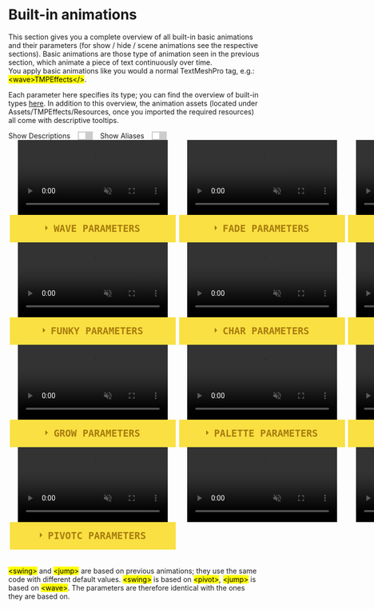<link rel="stylesheet" type="text/css" href="../styles.css">

# Built-in animations

This section gives you a complete overview of all built-in basic animations and their parameters (for show / hide / scene animations see the respective sections).
Basic animations are those type of animation seen in the previous section, which animate a piece of text continuously over time.  
You apply basic animations like you would a normal TextMeshPro tag, e.g.: <mark class="markstyle">&lt;wave&gt;TMPEffects&lt;/&gt;</mark>.  

Each parameter here specifies its type; you can find the overview of built-in types [here](parametertypes.md). In addition to this overview, the animation assets 
(located under Assets/TMPEffects/Resources, once you imported the required resources) all come with descriptive tooltips.

<style>
.switch {
  position: relative;
  display: inline-block;
  width: 30px;
  height: 17px;
  margin-left: 15px; 
  margin-right: 15px; 
}

/* Hide default HTML checkbox */
.switch input {
  opacity: 0;
  width: 0;
  height: 0;
}

/* The slider */
.slider {
  position: absolute;
  cursor: pointer;
  top: 0;
  left: 0;
  right: 0;
  bottom: 0;
  background-color: #ccc;
  -webkit-transition: .4s;
  transition: .4s;
}

.slider:before {
  position: absolute;
  content: "";
  height: 13px;
  width: 13px;
  left: 2px;
  bottom: 2px;
  background-color: white;
  -webkit-transition: .4s;
  transition: .4s;
}

input:checked + .slider {
  background-color: #2196F3;
}

input:focus + .slider {
  box-shadow: 0 0 1px #2196F3;
}

input:checked + .slider:before {
  -webkit-transform: translateX(13px);
  -ms-transform: translateX(13px);
  transform: translateX(13px);
}

/* Rounded sliders */
.slider.round {
  border-radius: 17px;
}

.slider.round:before {
  border-radius: 50%;
}

#toggleButton { 
  padding: 10px 20px; 
  font-size: 16px; 
  cursor: pointer; 
} 

#content { 
  margin-top: 20px; 
  font-size: 18px; 
  display: none; 
}

.anim-grid {
    display: grid;
    grid-template-columns: repeat(3, 1fr);
}

.centered-video {

}

.flex-row{
    display: flex;
    flex-direction: row;
    justify-content: space-evenly;
}

.flex-row > div {
    flex: 1;
}

.anim-container {
    margin-left: 1.2rem;
    margin-right: 1.2rem;
}

.wrap-collabsible {
  margin-bottom: 1.2rem 0;
  display: flex;
  justify-content: center;
  flex-direction: column;
  align-items: center;
  min-width: 100%;
}

input[type='checkbox'] {
  display: none;
}

.lbl-toggle {
  display: block;

  font-weight: bold;
  font-family: monospace;
  font-size: 1.2rem;
  text-transform: uppercase;
  text-align: center;

  padding: 1rem;

  color: #A77B0E;
  background: #FAE042;

  cursor: pointer;

  border-radius: 0px;
  transition: all 0.00s ease-out;

  user-select: none;
  width: 100%;
}

.lbl-toggle:hover {
  color: #7C5A0B;
}

.lbl-toggle::before {
  content: ' ';
  display: inline-block;

  border-top: 5px solid transparent;
  border-bottom: 5px solid transparent;
  border-left: 5px solid currentColor;
  vertical-align: middle;
  margin-right: .7rem;
  transform: translateY(-2px);

  transition: transform .0s ease-out;
}

.toggle:checked + .lbl-toggle::before {
  transform: rotate(90deg) translateX(-3px);
}

.collapsible-content {
  max-height: 0px;
  overflow: hidden;
  transition: max-height .00s ease-in-out;
  min-width: 100%;
}

.toggle:checked + .lbl-toggle + .collapsible-content {
  max-height: 100vh;
}

.toggle:checked + .lbl-toggle {
  border-bottom-right-radius: 0;
  border-bottom-left-radius: 0;
}

.collapsible-content .content-inner {
  background: rgba(250, 224, 66, .2);
  border-bottom: 1px solid rgba(250, 224, 66, .45);
  border-bottom-left-radius: 7px;
  border-bottom-right-radius: 7px;
  padding: .5rem 1rem;
  min-width: 100%;
}

.toggles {
  display: flex;
  align-items: center;
  flex-direction: row;
}

.alias {
  display: none;
}

.descr {
  display: none;
}
</style>

<div class="toggles">
  Show Descriptions <label class="switch">
    <input type="checkbox">
    <span class="slider" onclick="toggleVisibilityDescr()"></span>
  </label> Show Aliases <label class="switch">
    <input type="checkbox">
    <span class="slider" onclick="toggleVisibilityAlias()"></span>
  </label>
</div>

<script>
  function toggleVisibilityDescr() {
    const elements = document.querySelectorAll('.descr');
    elements.forEach(element => {
      const style = window.getComputedStyle(element);
      if (style.display === 'none') {
        element.style.display = 'block';
      } else {
        element.style.display = 'none';
      }
    });
  }

  function toggleVisibilityAlias() {
    const elements = document.querySelectorAll('.alias');
    elements.forEach(element => {
      const style = window.getComputedStyle(element);
      if (style.display === 'none') {
        element.style.display = 'block';
      } else {
        element.style.display = 'none';
      }
    });
  }
</script>


<div class="anim-grid">

<div class="anim-container">
<div class="wrap-collabsible">
<video style="min-width: 300px; max-width: 2000px; width:75%; height:auto;" src="../videos/previews/basic/wave.mp4" width="320" height="240" autoplay loop muted>
  Your browser does not support the video tag.
</video>

  <input id="collapsiblewave" class="toggle" type="checkbox">
  <label for="collapsiblewave" class="lbl-toggle">wave Parameters</label>
  <div class="collapsible-content">
    <div class="content-inner">
        <p>
        <ul>
            <li> Wave: see <a href="tmpanimator_animationutility_wave.html">Waves</a></li>
            <li> OffsetProvider: see <a href="offsetproviders.html">OffsetProviders</a></li>
        </ul>
        </p>
    </div>
  </div>
</div>
</div>

<div class="anim-container">
<div class="wrap-collabsible">
<video style="min-width: 300px; max-width: 2000px; width:75%; height:auto;" src="../videos/previews/basic/fade.mp4" width="320" height="240" autoplay loop muted>
  Your browser does not support the video tag.
</video>

  <input id="collapsiblefade" class="toggle" type="checkbox">
  <label for="collapsiblefade" class="lbl-toggle">Fade Parameters</label>
  <div class="collapsible-content">
    <div class="content-inner">
      <p>
        <ul>
            <li> Wave: see <a href="tmpanimator_animationutility_wave.html">Waves</a></li>
            <li> OffsetProvider: see <a href="offsetproviders.html">OffsetProviders</a></li>
            <li> MaxOpacity: <mark class="markstyle">float</mark>
            <div class="descr">The maximum opacity.</div>
            <div class="alias"><mark class="markstyle">maxopacity</mark>, <mark class="markstyle">maxop</mark>, <mark class="markstyle">max</mark></div></li>
            <li> FadeInAnchor: <mark class="markstyle">Vector3</mark>
            <div class="descr">The anchor used for fading in.</div>
            <div class="alias"><mark class="markstyle">fadeinanchor</mark>, <mark class="markstyle">fianchor</mark>, <mark class="markstyle">fianc</mark>, <mark class="markstyle">fia</mark></div></li>
            <li> FadeInDirection: <mark class="markstyle">Vector3</mark>
            <div class="descr">The direction used for fading in.</div>
            <div class="alias"><mark class="markstyle">fadeindirection</mark>, <mark class="markstyle">fidirection</mark>, <mark class="markstyle">fidir</mark>, <mark class="markstyle">fid</mark></div></li>
            <li> MinOpacity: <mark class="markstyle">float</mark>
            <div class="descr">The minimum opacity.</div>
            <div class="alias"><mark class="markstyle">minopacity</mark>, <mark class="markstyle">minop</mark>, <mark class="markstyle">min</mark></div></li>
            <li> FadeOutAnchor: <mark class="markstyle">Vector3</mark>
            <div class="descr">The anchor used for fading out.</div>
            <div class="alias"><mark class="markstyle">fadeoutanchor</mark>, <mark class="markstyle">foanchor</mark>, <mark class="markstyle">foanc</mark>, <mark class="markstyle">foa</mark></div></li>
            <li> FadeOutDirection: <mark class="markstyle">Vector3</mark>         
            <div class="descr">The direction used for fading out.</div>
            <div class="alias"><mark class="markstyle">fadeoutdirection</mark>, <mark class="markstyle">fodirection</mark>, <mark class="markstyle">fodir</mark>, <mark class="markstyle">fod</mark></div></li>  
        </ul>
      </p>
    </div>
  </div>
</div>
</div>

<div class="anim-container">
<div class="wrap-collabsible">
<video class="centered-video" style="min-width: 300px; max-width: 2000px; width:75%; height:auto;" src="../videos/previews/basic/pivot.mp4" width="320" height="240" autoplay loop muted>
  Your browser does not support the video tag.
</video>
  <input id="collapsiblepivot" class="toggle" type="checkbox">
  <label for="collapsiblepivot" class="lbl-toggle">Pivot Parameters</label>
  <div class="collapsible-content">
    <div class="content-inner">
      <p>
        <ul>
            <li> Wave: see <a href="tmpanimator_animationutility_wave.html">Waves</a></li>
            <li> OffsetProvider: see <a href="offsetproviders.html">OffsetProviders</a></li>
            <li> Pivot: <mark class="markstyle">TypedVector3</mark>
            <div class="descr">The pivot of the rotation.</div>
            <div class="alias"><mark class="markstyle">pivot</mark>, <mark class="markstyle">pv</mark>, <mark class="markstyle">p</mark></div></li>  
            <li> RotationAxis: <mark class="markstyle">Vector3</mark>
            <div class="descr">The axis to rotate around.</div>
            <div class="alias"><mark class="markstyle">rotationaxis</mark>, <mark class="markstyle">axis</mark>, <mark class="markstyle">a</mark></div></li>  
            <li> MaxAngleLimit: <mark class="markstyle">float</mark>
            <div class="descr">The maximum angle.</div>
            <div class="alias"><mark class="markstyle">maxangle</mark>, <mark class="markstyle">maxa</mark>, <mark class="markstyle">max</mark></div></li>  
            <li> MinAngleLimit: <mark class="markstyle">Vector3</mark>            
            <div class="descr">The minimum angle.</div>
            <div class="alias"><mark class="markstyle">minangle</mark>, <mark class="markstyle">mina</mark>, <mark class="markstyle">min</mark></div></li>  
        </ul>
      </p>
    </div>
  </div>
</div>
</div>


<div class="anim-container">
<div class="wrap-collabsible">
<video style="min-width: 300px; max-width: 2000px; width:75%; height:auto;" src="../videos/previews/basic/funky.mp4" width="320" height="240" autoplay loop muted>
  Your browser does not support the video tag.
</video>

  <input id="collapsiblefunky" class="toggle" type="checkbox">
  <label for="collapsiblefunky" class="lbl-toggle">funky Parameters</label>
  <div class="collapsible-content">
    <div class="content-inner">
        <p>
        <ul>
            <li> Speed: <mark class="markstyle">float</mark>
            <div class="descr">The speed at which the animation plays.</div>
            <div class="alias"><mark class="markstyle">speed</mark>, <mark class="markstyle">sp</mark>, <mark class="markstyle">s</mark></div></li>
            <li> SqueezeFactor: <mark class="markstyle">float</mark>
            <div class="descr">The percentage of its original size the text is squeezed to.</div>
            <div class="alias"><mark class="markstyle">squeezefactor</mark>, <mark class="markstyle">squeeze</mark>, <mark class="markstyle">sqz</mark></div></li>
            <li> Amplitude: <mark class="markstyle">float</mark>
            <div class="descr">The amplitude the text pushes to the left / right.</div>
            <div class="alias"><mark class="markstyle">amplitude</mark>, <mark class="markstyle">amp</mark></div></li>
            </ul>
        </p>
    </div>
  </div>
</div>
</div>

<div class="anim-container">
<div class="wrap-collabsible">
<video style="min-width: 300px; max-width: 2000px; width:75%; height:auto;" src="../videos/previews/basic/char.mp4" width="320" height="240" autoplay loop muted>
  Your browser does not support the video tag.
</video>

  <input id="collapsiblechar" class="toggle" type="checkbox">
  <label for="collapsiblechar" class="lbl-toggle">char Parameters</label>
  <div class="collapsible-content">
    <div class="content-inner">
      <p>
        <ul>
            <li> Characters: <mark class="markstyle">string</mark>
            <div class="descr">The pool of characters to change to.</div>
            <div class="alias"><mark class="markstyle">characters</mark>, <mark class="markstyle">chars</mark>, <mark class="markstyle">char</mark>, <mark class="markstyle">c</mark></div></li>
            <li> Probability: <mark class="markstyle">float</mark>
            <div class="descr">The probability to change to a character different from the original.</div>
            <div class="alias"><mark class="markstyle">probability</mark>, <mark class="markstyle">prob</mark>, <mark class="markstyle">p</mark></div></li>
            <li> MinWait: <mark class="markstyle">float</mark>
            <div class="descr">The minimum amount of time to wait once a character changed (or did not change).</div>
            <div class="alias"><mark class="markstyle">minwait</mark>, <mark class="markstyle">minw</mark>, <mark class="markstyle">min</mark></div></li>
            <li> MaxWait: <mark class="markstyle">float</mark>
            <div class="descr">The maximum amount of time to wait once a character changed (or did not change).</div>
            <div class="alias"><mark class="markstyle">maxwait</mark>, <mark class="markstyle">maxw</mark>, <mark class="markstyle">max</mark></div></li>
            <li> AutoCase: <mark class="markstyle">bool</mark>
            <div class="descr">Whether to ensure capitalized characters are only changed to other capitalized characters, and vice versa.</div>
            <div class="alias"><mark class="markstyle">autocase</mark>, <mark class="markstyle">case</mark></div></li>
        </ul>
      </p>
    </div>
  </div>
</div>
</div>

<div class="anim-container">
<div class="wrap-collabsible">
<video style="min-width: 300px; max-width: 2000px; width:75%; height:auto;" src="../videos/previews/basic/shake.mp4" width="320" height="240" autoplay loop muted>
  Your browser does not support the video tag.
</video>

  <input id="collapsibleshake" class="toggle" type="checkbox">
  <label for="collapsibleshake" class="lbl-toggle">shake Parameters</label>
  <div class="collapsible-content">
    <div class="content-inner">
      <p>
        <ul>
            <li> Uniform: <mark class="markstyle">bool</mark>
            <div class="descr">Whether to apply the shake uniformly across the text.</div>
            <div class="alias"><mark class="markstyle">uniform</mark>, <mark class="markstyle">uni</mark></div></li>
            <li> MaxXAmplitude: <mark class="markstyle">float</mark>
            <div class="descr">The maximum X amplitude of each shake.</div>
            <div class="alias"><mark class="markstyle">maxxamplitude</mark>, <mark class="markstyle">maxxamp</mark>, <mark class="markstyle">maxxa</mark>, <mark class="markstyle">maxx</mark></div></li>
            <li> MinXAmplitude: <mark class="markstyle">float</mark>
            <div class="descr">The minimum X amplitude of each shake.</div>
            <div class="descr"><mark class="markstyle">minxamplitude</mark>, <mark class="markstyle">minxamp</mark>, <mark class="markstyle">minxa</mark>, <mark class="markstyle">minx</mark></div></li>
            <li> MaxYAmplitude: <mark class="markstyle">float</mark>
            <div class="descr">The maximum Y amplitude of each shake.</div>
            <div class="alias"><mark class="markstyle">maxyamplitude</mark>, <mark class="markstyle">maxyamp</mark>, <mark class="markstyle">maxya</mark>, <mark class="markstyle">maxy</mark></div></li>
            <li> MinYAmplitude: <mark class="markstyle">float</mark>
            <div class="descr">The minimum Y amplitude of each shake.</div>
            <div class="alias"><mark class="markstyle">minyamplitude</mark>, <mark class="markstyle">minyamp</mark>, <mark class="markstyle">minya</mark>, <mark class="markstyle">miny</mark></div></li>
            <li> UniformWait: <mark class="markstyle">bool</mark>
            <div class="descr">Whether to use uniform wait time across the text. Ignored if uniform is true.</div>
            <div class="alias"><mark class="markstyle">uniformwait</mark>, <mark class="markstyle">uniwait</mark>, <mark class="markstyle">uniw</mark></div></li>
            <li> MaxWait: <mark class="markstyle">float</mark>
            <div class="descr">The minimum amount of time to wait after each shake.</div>
            <div class="alias"><mark class="markstyle">maxwait</mark>, <mark class="markstyle">maxw</mark></div></li>
            <li> MinWait: <mark class="markstyle">float</mark>
            <div class="descr">The maximum amount of time to wait after each shake.</div>
            <div class="alias"><mark class="markstyle">minwait</mark>, <mark class="markstyle">minw</mark></div></li>
        </ul>
      </p>
    </div>
  </div>
</div>
</div>

<div class="anim-container">
<div class="wrap-collabsible">
<video style="min-width: 300px; max-width: 2000px; width:75%; height:auto;" src="../videos/previews/basic/grow.mp4" width="320" height="240" autoplay loop muted>
  Your browser does not support the video tag.
</video>

  <input id="collapsiblegrow" class="toggle" type="checkbox">
  <label for="collapsiblegrow" class="lbl-toggle">grow Parameters</label>
  <div class="collapsible-content">
    <div class="content-inner">
        <p>
        <ul>
            <li> Wave: see <a href="tmpanimator_animationutility_wave.html">Waves</a></li>
            <li> OffsetProvider: see <a href="offsetproviders.html">OffsetProviders</a></li>
            <li> MaxScale: <mark class="markstyle">float</mark>
            <div class="descr">The maximum scale to grow to.</div>
            <div class="alias"><mark class="markstyle">maxscale</mark>, <mark class="markstyle">maxscl</mark>, <mark class="markstyle">max</mark></div</li>
            <li> MinScale: <mark class="markstyle">float</mark>
            <div class="descr">The minimum scale to shrink to.</div>
            <div class="alias"><mark class="markstyle">minscale</mark>, <mark class="markstyle">minscl</mark>, <mark class="markstyle">min</mark></div></li>
            </ul>
        </p>
    </div>
  </div>
</div>
</div>

<div class="anim-container">
<div class="wrap-collabsible">
<video style="min-width: 300px; max-width: 2000px; width:75%; height:auto;" src="../videos/previews/basic/palette.mp4" width="320" height="240" autoplay loop muted>
  Your browser does not support the video tag.
</video>

  <input id="collapsiblepalette" class="toggle" type="checkbox">
  <label for="collapsiblepalette" class="lbl-toggle">palette Parameters</label>
  <div class="collapsible-content">
    <div class="content-inner">
      <p>
        <ul>
            <li> Wave: see <a href="tmpanimator_animationutility_wave.html">Waves</a></li>
            <li> OffsetProvider: see <a href="offsetproviders.html">OffsetProviders</a></li>
            <li> Colors: <mark class="markstyle">Color[]</mark>
            <div class="descr">The colors to cycle through.</div>
            <div class="alias"><mark class="markstyle">colors</mark>, <mark class="markstyle">clrs</mark></div></li>
        </ul>
      </p>
    </div>
  </div>
</div>
</div>

<div class="anim-container">
<div class="wrap-collabsible">
<video style="min-width: 300px; max-width: 2000px; width:75%; height:auto;" src="../videos/previews/basic/spread.mp4" width="320" height="240" autoplay loop muted>
  Your browser does not support the video tag.
</video>

  <input id="collapsiblespread" class="toggle" type="checkbox">
  <label for="collapsiblespread" class="lbl-toggle">spread Parameters</label>
  <div class="collapsible-content">
    <div class="content-inner">
      <p>
        <ul>
            <li> Wave: see <a href="tmpanimator_animationutility_wave.html">Waves</a></li>
            <li> OffsetProvider: see <a href="offsetproviders.html">OffsetProviders</a></li>
            <li> GrowAnchor: <mark class="markstyle">TypedVector3</mark>
            <div class="descr">The anchor used for growing.</div>
            <div class="alias"><mark class="markstyle">growanchor</mark>, <mark class="markstyle">growanc</mark>, <mark class="markstyle">ganc</mark></div></li>
            <li> GrowDirection: <mark class="markstyle">Vector3</mark>
            <div class="descr">The direction used for growing.</div>
            <div class="alias"><mark class="markstyle">growdirection</mark>, <mark class="markstyle">growdir</mark>, <mark class="markstyle">gdir</mark></div></li>
            <li> ShrinkAnchor: <mark class="markstyle">TypedVector3</mark>
            <div class="descr">The anchor used for shrinking.</div>
            <div class="alias"><mark class="markstyle">shrinkanchor</mark>, <mark class="markstyle">shrinkanc</mark>, <mark class="markstyle">sanc</mark></div></li>
            <li> ShrinkDirection: <mark class="markstyle">Vector3</mark>
            <div class="descr">The direction used for shrinking.</div>
            <div class="alias"><mark class="markstyle">shrinkdirection</mark>, <mark class="markstyle">shrinkdir</mark>, <mark class="markstyle">sdir</mark></div></li>
            <li> MaxPercentage: <mark class="markstyle">float</mark>
            <div class="descr">The maximum percentage to spread to, at 1 being completely shown.</div>
            <div class="alias"><mark class="markstyle">maxpercentage</mark>, <mark class="markstyle">maxp</mark>, <mark class="markstyle">max</mark></div></li>
            <li> MinPercentage: <mark class="markstyle">float</mark>
            <div class="descr">The minimum percentage to unspread to, at 0 being completely hidden.</div>
            <div class="alias"><mark class="markstyle">minpercentage</mark>, <mark class="markstyle">minp</mark>, <mark class="markstyle">min</mark></div></li>
        </ul>
      </p>
    </div>
  </div>
</div>
</div>

<div class="anim-container">
<div class="wrap-collabsible">
<video style="min-width: 300px; max-width: 2000px; width:75%; height:auto;" src="../videos/previews/basic/pivotc.mp4" width="320" height="240" autoplay loop muted>
  Your browser does not support the video tag.
</video>

  <input id="collapsiblepivotc" class="toggle" type="checkbox">
  <label for="collapsiblepivotc" class="lbl-toggle">pivotc Parameters</label>
  <div class="collapsible-content">
    <div class="content-inner">
      <p>
      <ul>
          <li> Pivot: <mark class="markstyle">TypedVector3</mark>
          <div class="descr">The pivot position of the rotation.</div>  
          <div class="alias"><mark class="markstyle">pivot</mark>, <mark class="markstyle">pv</mark>, <mark class="markstyle">p</mark></div></li>
          <li> RotationAxis: <mark class="markstyle">Vector3</mark>
          <div class="descr">The axis to rotate around.</div>  
          <div class="alias"><mark class="markstyle">rotationaxis</mark>, <mark class="markstyle">axis</mark>, <mark class="markstyle">a</mark></div></li>
          <li> Speed: <mark class="markstyle">float</mark>
          <div class="descr">The speed of the rotation, in rotations per second.</div>  
          <div class="alias"><mark class="markstyle">speed</mark>, <mark class="markstyle">sp</mark>, <mark class="markstyle">s</mark></div></li>
          </ul>
      </p>
    </div>
  </div>
</div>
</div>


<div class="anim-container">
<div class="wrap-collabsible">
<video style="min-width: 300px; max-width: 2000px; width:75%; height:auto;" src="../videos/previews/basic/swing.mp4" width="320" height="240" autoplay loop muted>
  Your browser does not support the video tag.
</video>
</div>
</div>

<div class="anim-container">
<div class="wrap-collabsible">
<video style="min-width: 300px; max-width: 2000px; width:75%; height:auto;" src="../videos/previews/basic/jump.mp4" width="320" height="240" autoplay loop muted>
  Your browser does not support the video tag.
</video>
</div>
</div>
</div>
</div>
</div>


<br>
<br>
<mark class="markstyle">&lt;swing&gt;</mark> and <mark class="markstyle">&lt;jump&gt;</mark> are based on previous animations; they use the same code with different default values. <mark class="markstyle">&lt;swing&gt;</mark> is based on <mark class="markstyle">&lt;pivot&gt;</mark>, <mark class="markstyle">&lt;jump&gt;</mark> is based on <mark class="markstyle">&lt;wave&gt;</mark>. The parameters are therefore identical with the ones they are based on.
